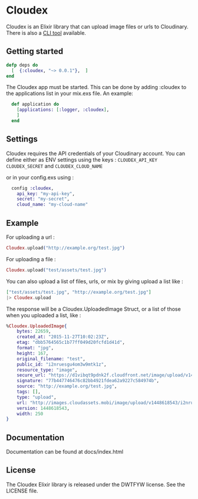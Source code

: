Cloudex
======

Cloudex is an Elixir library that can upload image files or urls to Cloudinary.
There is also a [CLI tool](https://bitbucket.org/govannon/cloudex_cli) available.

## Getting started

```elixir
defp deps do
  [  {:cloudex, "~> 0.0.1"},  ]
end
```

The Cloudex app must be started. This can be done by adding :cloudex to
the applications list in your mix.exs file. An example:

```elixir
  def application do
    [applications: [:logger, :cloudex],
    ]
  end
```

## Settings

Cloudex requires the API credentials of your Cloudinary account.
You can define either as ENV settings using the keys :
```CLOUDEX_API_KEY``` ```CLOUDEX_SECRET``` and  ```CLOUDEX_CLOUD_NAME```

or in your config.exs using :

```elixir
  config :cloudex,
    api_key: "my-api-key",
    secret: "my-secret",
    cloud_name: "my-cloud-name"
```

## Example

For uploading a url :
```elixir
Cloudex.upload("http://example.org/test.jpg")
```

For uploading a file :
```elixir
Cloudex.upload("test/assets/test.jpg")
```
You can also upload a list of files, urls, or mix by giving upload a list like :
```elixir
["test/assets/test.jpg", "http://example.org/test.jpg"]
|> Cloudex.upload
```
The response will be a Cloudex.UploadedImage Struct, or a list of those when you uploaded a list, like :

```elixir
%Cloudex.UploadedImage{
    bytes: 22659,
    created_at: "2015-11-27T10:02:23Z",
    etag: "dbb5764565c1b77ff049d20fcfd1d41d",
    format: "jpg",
    height: 167,
    original_filename: "test",
    public_id: "i2nruesgu4om3w9mtk1z",
    resource_type: "image",
    secure_url: "https://d1vibqt9pdnk2f.cloudfront.net/image/upload/v1448618543/i2nruesgu4om3w9mtk1z.jpg",
    signature: "77b447746476c82bb4921fdea62a9227c584974b",
    source: "http://example.org/test.jpg",
    tags: [],
    type: "upload",
    url: "http://images.cloudassets.mobi/image/upload/v1448618543/i2nruesgu4om3w9mtk1z.jpg",
    version: 1448618543,
    width: 250
}
```
## Documentation

Documentation can be found at docs/index.html

## License

The Cloudex Elixir library is released under the DWTFYW license. See the LICENSE file.

